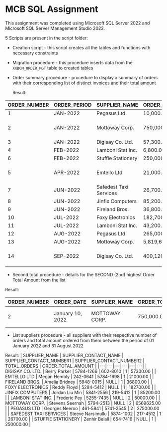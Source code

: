 # MCB SQL Assignment

This assignment was completed using Microsoft SQL Server 2022 and Microsoft SQL Server Management Studio 2022.

5 Scripts are present in the script folder:
- Creation script - this script creates all the tables and functions with necessary constraints

  
- Migration procedure - this procedure inserts data from the `XXBCM_ORDER_MGT` table to created tables


- Order summary procedure - procedure to display a summary of orders with their corresponding list of distinct invoices and their total amount

  Result:

| ORDER_NUMBER | ORDER_PERIOD | SUPPLIER_NAME          | ORDER_TOTAL_AMOUNT | ORDER_STATUS | INVOICE_REFERENCE | INVOICE_TOTAL_AMOUNT | ACTION       |
|--------------|--------------|------------------------|--------------------|--------------|-------------------|----------------------|--------------|
| 1            | JAN-2022     | Pegasus Ltd            | 10,000.00          | Closed       | INV_PO001         | 10,000.00            | OK           |
| 2            | JAN-2022     | Mottoway Corp.         | 750,000.00         | Open         | INV_PO002         | 649,000.00           | To follow up |
| 3            | JAN-2022     | Digisay Co. Ltd.       | 57,300.00          | Closed       | INV_PO003         | 57,300.00            | OK           |
| 4            | FEB-2022     | Lamboni Stat Inc.      | 6,800.00           | Closed       | INV_PO004         | 6,200.00             | OK           |
| 6            | FEB-2022     | Stuffie Stationery     | 250,000.00         | Open         | INV_PO006         | 235,000.00           | OK           |
| 5            | APR-2022     | Emtello Ltd            | 21,000.00          | Closed       | INV_PO005         | 21,000.00            | To follow up |
| 7            | JUN-2022     | Safedest Taxi Services | 26,700.00          | Closed       | INV_PO007         | 17,200.00            | OK           |
| 8            | JUN-2022     | Jinfix Computers       | 85,200.00          | Open         | INV_PO008         | 85,200.00            | OK           |
| 9            | JUN-2022     | Fireland Bros.         | 36,800.00          | Open         | INV_PO009         | 22,500.00            | OK           |
| 10           | JUL-2022     | Foxy Electronics       | 182,700.00         | Closed       | INV_PO010         | 182,700.00           | OK           |
| 11           | JUL-2022     | Lamboni Stat Inc.      | 43,200.00          | Closed       | INV_PO011         | 43,200.00            | OK           |
| 12           | AUG-2022     | Pegasus Ltd            | 265,000.00         | Open         | INV_PO012         | 241,220.00           | OK           |
| 13           | AUG-2022     | Mottoway Corp.         | 5,819,625.00       | Closed       | INV_PO013         | 5,819,625.00         | OK           |
| 14           | SEP-2022     | Digisay Co. Ltd.       | 400,120.00         | Open         | INV_PO014         | 295,520.00           | To follow up |

- Second total procedure - details for the SECOND (2nd) highest Order Total Amount from the list

Result:

| ORDER_NUMBER | ORDER_DATE | SUPPLIER_NAME | ORDER_TOTAL_AMOUNT | ORDER_STATUS | INVOICE_REFERENCES |
|---|---|---|---|---|---|
| 2 | January 10, 2022 | MOTTOWAY CORP. | 750,000.00 | Open | INV_PO002.1 \| INV_PO002.2 \| INV_PO002.3 |

- List suppliers procedure - all suppliers with their respective number of orders and total amount ordered from them between the period of 01 January 2022 and 31 August 2022

Result:
| SUPPLIER_NAME | SUPPLIER_CONTACT_NAME | SUPPLIER_CONTACT_NUMBER1 | SUPPLIER_CONTACT_NUMBER2 | TOTAL_ORDERS | ORDER_TOTAL_AMOUNT |
|---|---|---|---|---|---|
| DIGISAY CO. LTD. | Berry Parker | 5784-1266 | 602-8010 | 1 | 57300.00 |
| EMTELLO LTD | Megan Hembly | 242-0641 | 5784-1698 | 1 | 21000.00 |
| FIRELAND BROS. | Amelia Bridney | 5948-0015 | NULL | 1 | 36800.00 |
| FOXY ELECTRONICS | Reddy Floyd | 5284-5412 | NULL | 1 | 182700.00 |
| JINFIX COMPUTERS | Jordan Liu Min | 5841-2556 | 219-5412 | 1 | 85200.00 |
| LAMBONI STAT INC. | Frederic Pey | 5255-7435 | NULL | 2 | 50000.00 |
| MOTTOWAY CORP. | Stevens Seernah | 5794-2513 | NULL | 2 | 6569625.00 |
| PEGASUS LTD | Georges Neeroo | 461-5841 | 5741-2545 | 2 | 275000.00 |
| SAFEDEST TAXI SERVICES | Steeve Narsimullu | 5874-1002 | 217-4512 | 1 | 26700.00 |
| STUFFIE STATIONERY | Zenhir Belall | 654-7416 | NULL | 1 | 250000.00 |

